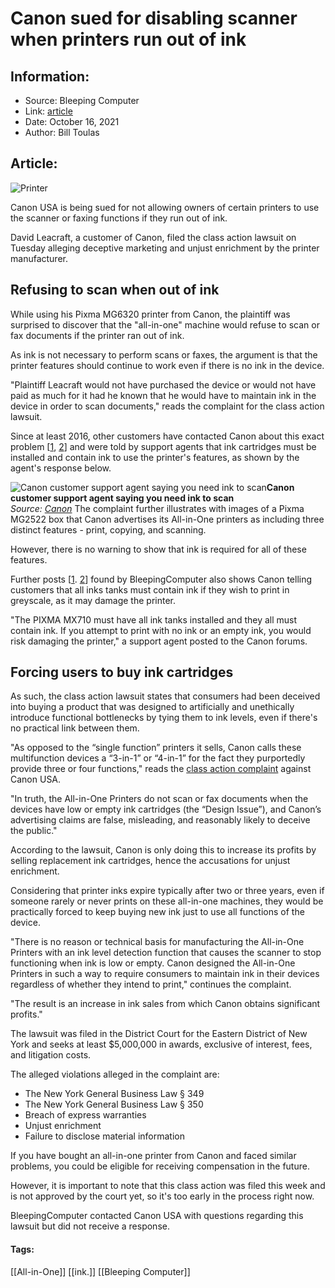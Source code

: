 # Canon sued for disabling scanner when printers run out of ink
### 

## Information:
+ Source: Bleeping Computer
+ Link: [article](https://www.bleepingcomputer.com/news/legal/canon-sued-for-disabling-scanner-when-printers-run-out-of-ink/)
+ Date: October 16, 2021
+ Author: Bill Toulas


## Article:
![Printer](https://www.bleepstatic.com/content/hl-images/2021/10/15/Printer_headpic.jpg)


Canon USA is being sued for not allowing owners of certain printers to use the scanner or faxing functions if they run out of ink.


David Leacraft, a customer of Canon, filed the class action lawsuit on Tuesday alleging deceptive marketing and unjust enrichment by the printer manufacturer.


Refusing to scan when out of ink
--------------------------------


While using his Pixma MG6320 printer from Canon, the plaintiff was surprised to discover that the "all-in-one" machine would refuse to scan or fax documents if the printer ran out of ink.


As ink is not necessary to perform scans or faxes, the argument is that the printer features should continue to work even if there is no ink in the device.


"Plaintiff Leacraft would not have purchased the device or would not have paid as much for it had he known that he would have to maintain ink in the device in order to scan documents," reads the complaint for the class action lawsuit.


Since at least 2016, other customers have contacted Canon about this exact problem [[1](https://community.usa.canon.com/t5/Printer-Multifunction-Support/I-am-out-of-ink-and-would-like-to-scan-a-document-using-my-Canon/td-p/165982), [2](https://community.usa.canon.com/t5/Printer-Multifunction-Support/Cannot-scan-due-to-no-ink/td-p/171537)] and were told by support agents that ink cartridges must be installed and contain ink to use the printer's features, as shown by the agent's response below.



![Canon customer support agent saying you need ink to scan](https://www.bleepstatic.com/images/news/legal/canon-scanning-ink/canon-reply.jpg)**Canon customer support agent saying you need ink to scan**  
*Source: [Canon](https://community.usa.canon.com/t5/Printer-Multifunction-Support/one-ink-empty-can-t-scan/m-p/323046/highlight/true#M40538)*
The complaint further illustrates with images of a Pixma MG2522 box that Canon advertises its All-in-One printers as including three distinct features - print, copying, and scanning.


However, there is no warning to show that ink is required for all of these features.


Further posts [[1](https://community.usa.canon.com/t5/Printer-Multifunction-Support/blue-tank-is-empty-but-only-want-to-print-in-Grayscale-Have/td-p/196774). [2](https://community.usa.canon.com/t5/Printer-Multifunction-Support/How-do-I-get-printer-to-use-only-black-ink-cartridge-when-color/td-p/200587)] found by BleepingComputer also shows Canon telling customers that all inks tanks must contain ink if they wish to print in greyscale, as it may damage the printer.


"The PIXMA MX710 must have all ink tanks installed and they all must contain ink. If you attempt to print with no ink or an empty ink, you would risk damaging the printer," a support agent posted to the Canon forums.


Forcing users to buy ink cartridges
-----------------------------------


As such, the class action lawsuit states that consumers had been deceived into buying a product that was designed to artificially and unethically introduce functional bottlenecks by tying them to ink levels, even if there's no practical link between them.


"As opposed to the “single function” printers it sells, Canon calls these multifunction devices a “3-in-1” or “4-in-1” for the fact they purportedly provide three or four functions," reads the [class action complaint](https://www.documentcloud.org/documents/21085661-123118208417) against Canon USA.


"In truth, the All-in-One Printers do not scan or fax documents when the devices have low or empty ink cartridges (the “Design Issue”), and Canon’s advertising claims are false, misleading, and reasonably likely to deceive the public."


According to the lawsuit, Canon is only doing this to increase its profits by selling replacement ink cartridges, hence the accusations for unjust enrichment.


Considering that printer inks expire typically after two or three years, even if someone rarely or never prints on these all-in-one machines, they would be practically forced to keep buying new ink just to use all functions of the device.


"There is no reason or technical basis for manufacturing the All-in-One Printers with an ink level detection function that causes the scanner to stop functioning when ink is low or empty. Canon designed the All-in-One Printers in such a way to require consumers to maintain ink in their devices regardless of whether they intend to print," continues the complaint.


"The result is an increase in ink sales from which Canon obtains significant profits."


The lawsuit was filed in the District Court for the Eastern District of New York and seeks at least $5,000,000 in awards, exclusive of interest, fees, and litigation costs.


The alleged violations alleged in the complaint are:


* The New York General Business Law § 349
* The New York General Business Law § 350
* Breach of express warranties
* Unjust enrichment
* Failure to disclose material information


If you have bought an all-in-one printer from Canon and faced similar problems, you could be eligible for receiving compensation in the future.


However, it is important to note that this class action was filed this week and is not approved by the court yet, so it's too early in the process right now.


BleepingComputer contacted Canon USA with questions regarding this lawsuit but did not receive a response.




#### Tags:
[[All-in-One]] [[ink.]] [[Bleeping Computer]]
